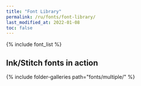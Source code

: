 ```yaml
---
title: "Font Library"
permalink: /ru/fonts/font-library/
last_modified_at: 2022-01-08
toc: false
---
```

{% include font_list %}



## Ink/Stitch fonts in action
{% include folder-galleries path="fonts/multiple/" %}

